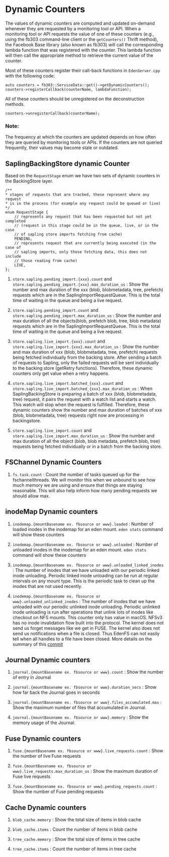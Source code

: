 # Dynamic Counters

The values of dynamic counters are computed and updated on-demand whenever they
are requested by a monitoring tool or API. When a monitoring tool or API
requests the value of one of these counters (e.g., using the fb303 command-line
client or the `getCounters()` Thrift method), the Facebook Base library (also
known as fb303) will call the corresponding lambda function that was registered
with the counter. This lambda function will then call the appropriate method to
retrieve the current value of the counter.

Most of these counters register their call-back functions in `EdenServer.cpp`
with the following code:

```
auto counters = fb303::ServiceData::get()->getDynamicCounters();
counters->registerCallback(counterName, lambdaFunction);
```

All of these counters should be unregistered on the deconstruction methods.

```
counters->unregisterCallback(counterName);
```

### Note:

The frequency at which the counters are updated depends on how often they are
queried by monitoring tools or APIs. If the counters are not queried frequently,
their values may become stale or outdated.

## SaplingBackingStore dynamic Counter

Based on the `RequestStage` enum we have two sets of dynamic counters in the
BackingStore layer.

```
/**
* stages of requests that are tracked, these represent where any request
* is in the process (for example any request could be queued or live)
*/
enum RequestStage {
    // represents any request that has been requested but not yet completed
    // (request in this stage could be in the queue, live, or in the case
    // of sapling store imports fetching from cache)
    PENDING,
    // represents request that are currently being executed (in the case of
    // sapling imports, only those fetching data, this does not include
    // those reading from cache)
    LIVE,
};
```

1. `store.sapling.pending_import.{xxx}.count` and
   `store.sapling.pending_import.{xxx}.max_duration_us` : Show the number and
   max duration of the xxx (blob, blobmetadata, tree, prefetch) requests which
   are in the SaplingImportRequestQueue. This is the total time of waiting in
   the queue and being a live request.

2. `store.sapling.pending_import.count` and
   `store.sapling.pending_import.max_duration_us` : Show the number and max
   duration of all the objects(blob, prefetch blob, tree, blob metadata)
   requests which are in the SaplingImportRequestQueue. This is the total time
   of waiting in the queue and being a live request.

3. `store.sapling.live_import.{xxx}.count` and
   `store.sapling.live_import.{xxx}.max_duration_us` : Show the number and max
   duration of xxx (blob, blobmetadata, tree, prefetch) requests being fetched
   individually from the backing store. After sending a batch of requests to
   Sapling, only the failed requests will be sent individually to the backing
   store (getRetry functions). Therefore, these dynamic counters only get value
   when a retry happens.

4. `store.sapling.live_import.batched_{xxx}.count` and
   `store.sapling.live_import.batched_{xxx}.max_duration_us` : When
   SaplingBackingStore is preparing a batch of xxx (blob, blobmetadata, tree)
   request, it pairs the request with a watch list and starts a watch. This
   watch will stop when the request is fulfilled. Therefore, these dynamic
   counters show the number and max duration of batches of xxx (blob,
   blobmetadata, tree) requests right now are processing in backingstore.

5. `store.sapling.live_import.count` and
   `store.sapling.live_import.max_duration_us` : Show the number and max
   duration of all the object (blob, blob metadata, prefetch blob, tree)
   requests being fetched individually or in a batch from the backing store.

## FSChannel Dynamic Counters

1. `fs.task.count` : Count the number of tasks queued up for the
   fschannelthreads. We will monitor this when we unbound to see how much memory
   we are using and ensure that things are staying reasonable. This will also
   help inform how many pending requests we should allow max.

## inodeMap Dynamic counters

1. `inodemap.{mountBasename ex. fbsource or www}.loaded` : Number of loaded
   inodes in the inodemap for an eden mount. `eden stats` command will show
   these counters

2. `inodemap.{mountBasename ex. fbsource or www}.unloaded` : Number of unloaded
   inodes in the inodemap for an eden mount. `eden stats` command will show
   these counters

3. `inodemap.{mountBasename ex. fbsource or www}.unloaded_linked_inodes` : The
   number of inodes that we have unloaded with our periodic linked inode
   unloading. Periodic linked inode unloading can be run at regular intervals on
   any mount type. This is the periodic task to clean up the inodes that are not
   used recently.

4. `inodemap.{mountBasename ex. fbsource or www}.unloaded_unlinked_inodes` : The
   number of inodes that we have unloaded with our periodic unlinked inode
   unloading. Periodic unlinked inode unloading is run after operations that
   unlink lots of inodes like checkout on NFS mounts. This counter only has
   value in macOS. NFSv3 has no inode invalidation flow built into the protocol.
   The kernel does not send us forget messages like we get in FUSE. The kernel
   also does not send us notifications when a file is closed. Thus EdenFS can
   not easily tell when all handles to a file have been closed. More details on
   the summary of this
   [commit](https://github.com/facebook/sapling/commit/ffa558bf847c5be4adc82899a793f3996619f332)

## Journal Dynamic counters

1. `journal.{mountBasename ex. fbsource or www}.count` : Show the number of
   entry in Journal

2. `journal.{mountBasename ex. fbsource or www}.duration_secs` : Show how far
   back the Journal goes in seconds

3. `journal.{mountBasename ex. fbsource or www}.files_accumulated.max` : Show
   the maximum number of files that accumulated in Journal.

4. `journal.{mountBasename ex. fbsource or www}.memory` : Show the memory usage
   of the Journal.

## Fuse Dynamic counters

1. `fuse.{mountBasename ex. fbsource or www}.live_requests.count` : Show the
   number of live Fuse requests

2. `fuse.{mountBasename ex. fbsource or www}.live_requests.max_duration_us` :
   Show the maximum duration of Fuse live requests

3. `fuse.{mountBasename ex. fbsource or www}.pending_requests.count` : Show the
   number of Fuse pending requests

## Cache Dynamic counters

1. `blob_cache.memory` : Show the total size of items in blob cache

2. `blob_cache.items` : Count the number of items in blob cache

3. `tree_cache.memory` : Show the total size of items in tree cache

4. `tree_cache.items` : Count the number of items in tree cache
